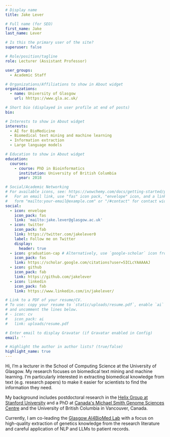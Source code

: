 ```yaml
---
# Display name
title: Jake Lever

# Full name (for SEO)
first_name: Jake
last_name: Lever

# Is this the primary user of the site?
superuser: false

# Role/position/tagline
role: Lecturer (Assistant Professor)

user_groups:
  - Academic Staff

# Organizations/Affiliations to show in About widget
organizations:
  - name: University of Glasgow
    url: hhttps://www.gla.ac.uk/

# Short bio (displayed in user profile at end of posts)
bio: 

# Interests to show in About widget
interests:
  - AI for BioMedicine
  - Biomedical text mining and machine learning
  - Information extraction
  - Large language models

# Education to show in About widget
education:
  courses:
    - course: PhD in Bioinformatics
      institution: University of British Columbia
      year: 2018

# Social/Academic Networking
# For available icons, see: https://wowchemy.com/docs/getting-started/page-builder/#icons
#   For an email link, use "fas" icon pack, "envelope" icon, and a link in the
#   form "mailto:your-email@example.com" or "/#contact" for contact widget.
social:
  - icon: envelope
    icon_pack: fas
    link: 'mailto:jake.lever@glasgow.ac.uk'
  - icon: twitter
    icon_pack: fab
    link: https://twitter.com/jakelever0
    label: Follow me on Twitter
    display:
      header: true
  - icon: graduation-cap # Alternatively, use `google-scholar` icon from `ai` icon pack
    icon_pack: fas
    link: https://scholar.google.com/citations?user=5ICLcYAAAAAJ
  - icon: github
    icon_pack: fab
    link: https://github.com/jakelever
  - icon: linkedin
    icon_pack: fab
    link: https://www.linkedin.com/in/jakelever/

# Link to a PDF of your resume/CV.
# To use: copy your resume to `static/uploads/resume.pdf`, enable `ai` icons in `params.yaml`,
# and uncomment the lines below.
# - icon: cv
#   icon_pack: ai
#   link: uploads/resume.pdf

# Enter email to display Gravatar (if Gravatar enabled in Config)
email: ''

# Highlight the author in author lists? (true/false)
highlight_name: true
---
```

Hi, I’m a lecturer in the School of Computing Science at the University of Glasgow. My research focuses on biomedical text mining and machine learning. I’m particularly interested in extracting biomedical knowledge from text (e.g. research papers) to make it easier for scientists to find the information they need.

My background includes postdoctoral research in the [Helix Group at Stanford University](https://helix.stanford.edu/) and a PhD at [Canada's Michael Smith Genome Sciences Centre](https://www.bcgsc.ca/) and the University of British Columbia in Vancouver, Canada.

Currently, I am co-leading the [Glasgow AI4BioMed Lab](https://ai4biomed.org/) with a focus on high-quality extraction of genetics knowledge from the research literature and careful application of NLP and LLMs to patient records.